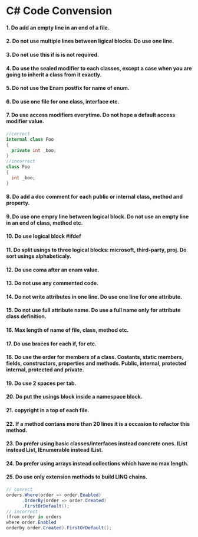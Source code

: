 # C# Code Convension

#### 1. Do add an empty line in an end of a file.
#### 2. Do not use multiple lines between ligical blocks. Do use one line.
#### 3. Do not use this if is is not required.
#### 4. Do use the sealed modifier to each classes, except a case when you are going to inherit a class from it exactly.
#### 5. Do not use the Enam postfix for name of enum.
#### 6. Do use one file for one class, interface etc.
#### 7. Do use access modifiers everytime. Do not hope a default access modifier value.
```csharp
//correct
internal class Foo
{
  private int _boo;
}
//incorrect
class Foo
{
  int _boo;
}
```
#### 8. Do add a doc comment for each public or internal class, method and property.
#### 9. Do use one empry line between logical block. Do not use an empty line in an end of class, method etc.
#### 10. Do use logical block #ifdef
#### 11. Do split usings to three logical blocks: microsoft, third-party, proj. Do sort usings alphabeticaly.
#### 12. Do use coma after an enam value.
#### 13. Do not use any commented code.
#### 14. Do not write attributes in one line. Do use one line for one attribute.
#### 15. Do not use full attribute name. Do use a full name only for attribute class definition.
#### 16. Max length of name of file, class, method etc.
#### 17. Do use braces for each if, for etc.
#### 18. Do use the order for members of a class. Costants, static members, fields, constructors, properties and methods. Public, internal, protected internal, protected and private.
#### 19. Do use 2 spaces per tab.
#### 20. Do put the usings block inside a namespace block.
#### 21. copyright in a top of each file.
#### 22. If a method contans more than 20 lines it is a occasion to refactor this method.
#### 23. Do prefer using basic classes/interfaces instead concrete ones. IList instead List, IEnumerable instead IList.
#### 24. Do prefer using arrays instead collections which have no max length.
#### 25. Do use only extension methods to build LINQ chains.
```csharp
// correct
orders.Where(order => order.Enabled)
      .OrderBy(order => order.Created)
      .FirstOrDefault();
// incorrect
(from order in orders
where order.Enabled
orderby order.Created).FirstOrDefault();
```
